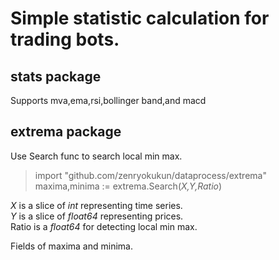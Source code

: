 # Simple statistic calculation for trading bots.
## stats package
Supports mva,ema,rsi,bollinger band,and macd
## extrema package
Use Search func to search local min max.
> import "github.com/zenryokukun/dataprocess/extrema"  
> maxima,minima := extrema.Search(*X,Y,Ratio*)  

*X* is a slice of *int* representing time series.  
*Y* is a slice of *float64* representing prices.  
Ratio is a *float64* for detecting local min max.  

Fields of maxima and minima.
